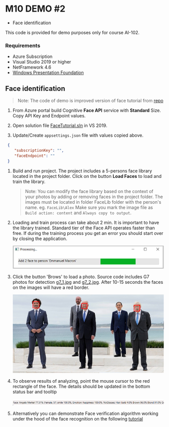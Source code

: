 # M10 DEMO #2

- Face identification 

This code is provided for demo purposes only for course AI-102.

### Requirements
- Azure Subscription
- Visual Studio 2019 or higher
- NetFramework 4.6
- [Windows Presentation Foundation](https://visualstudio.microsoft.com/vs/features/wpf/)

## Face identification 

>Note: The code of demo is improved version of face tutorial from [repo](https://github.com/Azure-Samples/Cognitive-Face-CSharp-sample)

1. From Azure portal build Cognitive **Face API** service with **Standard** Size. Copy API Key and Endpoint values.

1. Open solution file [FaceTutorial.sln](FaceTutorial.sln) in VS 2019.

1.  Update/Create `appsettings.json` file with values copied above.

  ```json
   {
      "subscriptionKey": "",
      "faceEndpoint": ""
   }
  ```

1. Build and run project. The project includes a 5-persons face library located in the project folder. Click on the button **Load Faces** to load and train the library.

   >Note: You can modify the face library based on the context of your photos by adding or removing faces in the project folder. The images must be located in folder FaceLib folder with the person's name. eg. `FaceLib\Alex` Make sure you mark the image file as `Build action: content` and `Always copy to output`.

1. Loading and train process can take about 2 min. It is important to have the library trained. Standard tier of the Face API operates faster than free. If during the training process you get an error you should start over by closing the application.

   ![load](load-bar.png)

1. Click the button 'Brows' to load a photo. Source code includes G7 photos for detection [g7_1.jpg](.\g7_1.jpg) and [g7_2.jpg](.\g7_2.jpg). After 10-15 seconds the faces on the images will have a red border.

   ![analyzed](analyzed.png)

1. To observe results of analyzing, point the mouse cursor to the red rectangle of the face. The details should be updated in the bottom status bar and tooltip

   ![results](results.png)

1. Alternatively you can demonstrate Face verification algorithm working under the hood of the face recognition on the following [tutorial](https://azure.microsoft.com/en-us/services/cognitive-services/face/)

